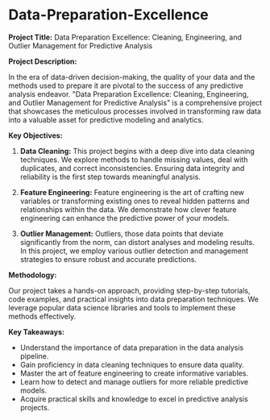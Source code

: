 # Data-Preparation-Excellence


**Project Title:** Data Preparation Excellence: Cleaning, Engineering, and Outlier Management for Predictive Analysis

**Project Description:**

In the era of data-driven decision-making, the quality of your data and the methods used to prepare it are pivotal to the success of any predictive analysis endeavor. "Data Preparation Excellence: Cleaning, Engineering, and Outlier Management for Predictive Analysis" is a comprehensive project that showcases the meticulous processes involved in transforming raw data into a valuable asset for predictive modeling and analytics.

**Key Objectives:**

1.  **Data Cleaning:** This project begins with a deep dive into data cleaning techniques. We explore methods to handle missing values, deal with duplicates, and correct inconsistencies. Ensuring data integrity and reliability is the first step towards meaningful analysis.
    
2.  **Feature Engineering:** Feature engineering is the art of crafting new variables or transforming existing ones to reveal hidden patterns and relationships within the data. We demonstrate how clever feature engineering can enhance the predictive power of your models.
    
3.  **Outlier Management:** Outliers, those data points that deviate significantly from the norm, can distort analyses and modeling results. In this project, we employ various outlier detection and management strategies to ensure robust and accurate predictions.
    

**Methodology:**

Our project takes a hands-on approach, providing step-by-step tutorials, code examples, and practical insights into data preparation techniques. We leverage popular data science libraries and tools to implement these methods effectively.

**Key Takeaways:**

-   Understand the importance of data preparation in the data analysis pipeline.
-   Gain proficiency in data cleaning techniques to ensure data quality.
-   Master the art of feature engineering to create informative variables.
-   Learn how to detect and manage outliers for more reliable predictive models.
-   Acquire practical skills and knowledge to excel in predictive analysis projects.

